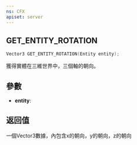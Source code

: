 ```yaml
---
ns: CFX
apiset: server
---
```

## GET_ENTITY_ROTATION

```c
Vector3 GET_ENTITY_ROTATION(Entity entity);
```
獲得實體在三維世界中，三個軸的朝向。

## 參數
* **entity**: 

## 返回值
一個Vector3數據，內包含x的朝向，y的朝向，z的朝向
